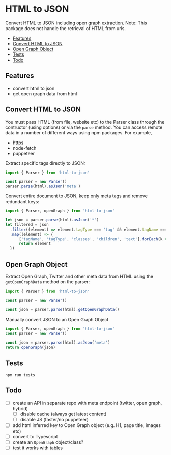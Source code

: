 # HTML to JSON
Convert HTML to JSON including open graph extraction. Note: This package does not handle the retrieval of HTML from urls.

- [Features](#features)
- [Convert HTML to JSON](#convert-html-to-json)
- [Open Graph Object](#open-graph-object)
- [Tests](#tests)
- [Todo](#todo)

## Features
* convert html to json
* get open graph data from html

## Convert HTML to JSON

You must pass HTML (from file, website etc) to the Parser class through the contructor (using options) or via the `parse` method.
You can access remote data in a number of different ways using npm packages. For example,

- https
- node-fetch
- puppeteer


Extract specific tags directly to JSON:
```js
import { Parser } from 'html-to-json'

const parser = new Parser()
parser.parse(html).asJson('meta')
```

Convert entire document to JSON, keep only meta tags and remove redundant keys:
```js
import { Parser, openGraph } from 'html-to-json'

let json = parser.parse(html).asJson('*')
let filtered = json
  .filter((element) => element.tagType === 'tag' && element.tagName === 'meta')
  .map((element) => {
      ['tagName', 'tagType', 'classes', 'children', 'text'].forEach(k => delete element[k])
      return element
  })

```

## Open Graph Object

Extract Open Graph, Twitter and other meta data from HTML using the `getOpenGraphData` method on the parser:
```js
import { Parser } from 'html-to-json'

const parser = new Parser()

const json = parser.parse(html).getOpenGraphData()
```

Manually convert JSON to an Open Graph Object
```js
import { Parser, openGraph } from 'html-to-json'
const parser = new Parser()

const json = parser.parse(html).asJson('meta')
return openGraph(json)
```

## Tests

```
npm run tests
```

## Todo

* [ ] create an API in separate repo with meta endpoint (twitter, open graph, hybrid)
  * [ ] disable cache (always get latest content)
  * [ ] disable JS (faster/no puppeteer)
* [ ] add html inferred key to Open Graph object (e.g. H1, page title, images etc)
* [ ] convert to Typescript
* [ ] create an `OpenGraph` object/class?
* [ ] test it works with tables